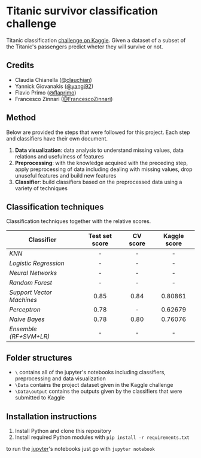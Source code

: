 # Titanic survivor classification challenge
Titanic classification [challenge on Kaggle](https://www.kaggle.com/c/titanic).
Given a dataset of a subset of the Titanic's passengers predict wheter they will survive or not.

## Credits
* Claudia Chianella ([@clauchian](https://github.com/clauchian))
* Yannick Giovanakis ([@yangi92](https://github.com/yangi92))
* Flavio Primo ([@flaprimo](https://github.com/flaprimo/))
* Francesco Zinnari ([@FrancescoZinnari](https://github.com/FrancescoZinnari))

## Method
Below are provided the steps that were followed for this project. Each step and classifiers have their own document.

1. **Data visualization**: data analysis to understand missing values, data relations and usefulness of features
2. **Preprocessing**: with the knowledge acquired with the preceding step, apply preprocessing of data including dealing with missing values, drop unuseful features and build new features
3. **Classifier**: build classifiers based on the preprocessed data using a variety of techniques

## Classification techniques
Classification techniques together with the relative scores.

| Classifier | Test set score | CV score | Kaggle score |
| ------ |:------:|:------:|:------:|
| *KNN* | - | - | - |
| *Logistic Regression* | - | - | - |
| *Neural Networks* | - | - | - |
| *Random Forest* | - | - | - |
| *Support Vector Machines* | 0.85 | 0.84 | 0.80861 |
| *Perceptron* | 0.78 | - | 0.62679 |
| *Naive Bayes* | 0.78 | 0.80 | 0.76076 |
| *Ensemble (RF+SVM+LR)* | - | - | - |

## Folder structures
* `\` contains all of the jupyter's notebooks including classifiers, preprocessing and data visualization
* `\Data` contains the project dataset given in the Kaggle challenge
* `\Data\output` contains the outputs given by the classifiers that were submitted to Kaggle

## Installation instructions
1. Install Python and clone this repository
2. Install required Python modules with `pip install -r requirements.txt`

to run the [jupyter](http://jupyter.org/)'s notebooks just go with `jupyter notebook`
